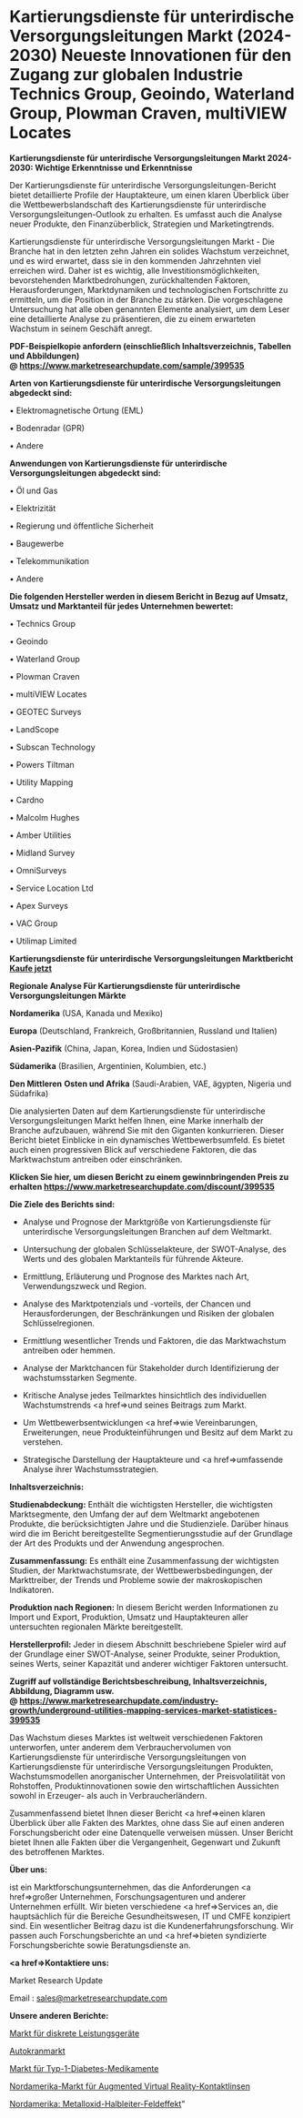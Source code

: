 # Kartierungsdienste für unterirdische Versorgungsleitungen Markt (2024-2030) Neueste Innovationen für den Zugang zur globalen Industrie Technics Group, Geoindo, Waterland Group, Plowman Craven, multiVIEW Locates

<strong>Kartierungsdienste für unterirdische Versorgungsleitungen Markt 2024-2030: Wichtige Erkenntnisse und Erkenntnisse</strong>

Der Kartierungsdienste für unterirdische Versorgungsleitungen-Bericht bietet detaillierte Profile der Hauptakteure, um einen klaren Überblick über die Wettbewerbslandschaft des Kartierungsdienste für unterirdische Versorgungsleitungen-Outlook zu erhalten. Es umfasst auch die Analyse neuer Produkte, den Finanzüberblick, Strategien und Marketingtrends.

Kartierungsdienste für unterirdische Versorgungsleitungen Markt - Die Branche hat in den letzten zehn Jahren ein solides Wachstum verzeichnet, und es wird erwartet, dass sie in den kommenden Jahrzehnten viel erreichen wird. Daher ist es wichtig, alle Investitionsmöglichkeiten, bevorstehenden Marktbedrohungen, zurückhaltenden Faktoren, Herausforderungen, Marktdynamiken und technologischen Fortschritte zu ermitteln, um die Position in der Branche zu stärken. Die vorgeschlagene Untersuchung hat alle oben genannten Elemente analysiert, um dem Leser eine detaillierte Analyse zu präsentieren, die zu einem erwarteten Wachstum in seinem Geschäft anregt.

<strong><b>PDF-Beispielkopie anfordern (einschließlich Inhaltsverzeichnis, Tabellen und Abbildungen) @ </b></strong><strong><a href=https://www.marketresearchupdate.com/sample/399535><strong>https://www.marketresearchupdate.com/sample/399535</u></a></strong></strong>

<strong>Arten von Kartierungsdienste für unterirdische Versorgungsleitungen abgedeckt sind:</strong>

• Elektromagnetische Ortung (EML)

• Bodenradar (GPR)

• Andere

<strong>Anwendungen von Kartierungsdienste für unterirdische Versorgungsleitungen abgedeckt sind:</strong>

• Öl und Gas

• Elektrizität

• Regierung und öffentliche Sicherheit

• Baugewerbe

• Telekommunikation

• Andere

<strong>Die folgenden Hersteller werden in diesem Bericht in Bezug auf Umsatz, Umsatz und Marktanteil für jedes Unternehmen bewertet:</strong>

• Technics Group

• Geoindo

• Waterland Group

• Plowman Craven

• multiVIEW Locates

• GEOTEC Surveys

• LandScope

• Subscan Technology

• Powers Tiltman

• Utility Mapping

• Cardno

• Malcolm Hughes

• Amber Utilities

• Midland Survey

• OmniSurveys

• Service Location Ltd

• Apex Surveys

• VAC Group

• Utilimap Limited

<strong>Kartierungsdienste für unterirdische Versorgungsleitungen Marktbericht <a href=https://www.marketresearchupdate.com/buynow/399535>Kaufe jetzt</a></strong>

<strong>Regionale Analyse Für Kartierungsdienste für unterirdische Versorgungsleitungen Märkte</strong>

<strong>Nordamerika</strong> (USA, Kanada und Mexiko)

<strong>Europa</strong> (Deutschland, Frankreich, Großbritannien, Russland und Italien)

<strong>Asien-Pazifik</strong> (China, Japan, Korea, Indien und Südostasien)

<strong>Südamerika</strong> (Brasilien, Argentinien, Kolumbien, etc.)

<strong>Den Mittleren</strong> <strong>Osten und Afrika</strong> (Saudi-Arabien, VAE, ägypten, Nigeria und Südafrika)

Die analysierten Daten auf dem Kartierungsdienste für unterirdische Versorgungsleitungen Markt helfen Ihnen, eine Marke innerhalb der Branche aufzubauen, während Sie mit den Giganten konkurrieren. Dieser Bericht bietet Einblicke in ein dynamisches Wettbewerbsumfeld. Es bietet auch einen progressiven Blick auf verschiedene Faktoren, die das Marktwachstum antreiben oder einschränken.

<strong>Klicken Sie hier, um diesen Bericht zu einem gewinnbringenden Preis zu erhalten
</strong><strong><a href=https://www.marketresearchupdate.com/discount/399535>https://www.marketresearchupdate.com/discount/399535</b></u></strong></a>

<strong>Die Ziele des Berichts sind:</strong>

- Analyse und Prognose der Marktgröße von Kartierungsdienste für unterirdische Versorgungsleitungen Branchen auf dem Weltmarkt.

- Untersuchung der globalen Schlüsselakteure, der SWOT-Analyse, des Werts und des globalen Marktanteils für führende Akteure.

- Ermittlung, Erläuterung und Prognose des Marktes nach Art, Verwendungszweck und Region.

- Analyse des Marktpotenzials und -vorteils, der Chancen und Herausforderungen, der Beschränkungen und Risiken der globalen Schlüsselregionen.

- Ermittlung wesentlicher Trends und Faktoren, die das Marktwachstum antreiben oder hemmen.

- Analyse der Marktchancen für Stakeholder durch Identifizierung der wachstumsstarken Segmente.

- Kritische Analyse jedes Teilmarktes hinsichtlich des individuellen Wachstumstrends <a href=>und</a> seines Beitrags zum Markt.

- Um Wettbewerbsentwicklungen <a href=>wie</a> Vereinbarungen, Erweiterungen, neue Produkteinführungen und Besitz auf dem Markt zu verstehen.

- Strategische Darstellung der Hauptakteure und <a href=>umfas</a>sende Analyse ihrer Wachstumsstrategien.

<strong>Inhaltsverzeichnis:</strong>

<strong>Studienabdeckung:</strong> Enthält die wichtigsten Hersteller, die wichtigsten Marktsegmente, den Umfang der auf dem Weltmarkt angebotenen Produkte, die berücksichtigten Jahre und die Studienziele. Darüber hinaus wird die im Bericht bereitgestellte Segmentierungsstudie auf der Grundlage der Art des Produkts und der Anwendung angesprochen.

<strong>Zusammenfassung:</strong> Es enthält eine Zusammenfassung der wichtigsten Studien, der Marktwachstumsrate, der Wettbewerbsbedingungen, der Markttreiber, der Trends und Probleme sowie der makroskopischen Indikatoren.

<strong>Produktion nach Regionen:</strong> In diesem Bericht werden Informationen zu Import und Export, Produktion, Umsatz und Hauptakteuren aller untersuchten regionalen Märkte bereitgestellt.

<strong>Herstellerprofil:</strong> Jeder in diesem Abschnitt beschriebene Spieler wird auf der Grundlage einer SWOT-Analyse, seiner Produkte, seiner Produktion, seines Werts, seiner Kapazität und anderer wichtiger Faktoren untersucht.

<strong><b>Zugriff auf vollständige Berichtsbeschreibung, Inhaltsverzeichnis, Abbildung, Diagramm usw. @ </b></strong><strong><a href=https://www.marketresearchupdate.com/industry-growth/underground-utilities-mapping-services-market-statistices-399535>https://www.marketresearchupdate.com/industry-growth/underground-utilities-mapping-services-market-statistices-399535</a></strong>

Das Wachstum dieses Marktes ist weltweit verschiedenen Faktoren unterworfen, unter anderem dem Verbrauchervolumen von Kartierungsdienste für unterirdische Versorgungsleitungen von Kartierungsdienste für unterirdische Versorgungsleitungen Produkten, Wachstumsmodellen anorganischer Unternehmen, der Preisvolatilität von Rohstoffen, Produktinnovationen sowie den wirtschaftlichen Aussichten sowohl in Erzeuger- als auch in Verbraucherländern.

Zusammenfassend bietet Ihnen dieser Bericht <a href=>einen</a> klaren Überblick über alle Fakten des Marktes, ohne dass Sie auf einen anderen Forschungsbericht oder eine Datenquelle verweisen müssen. Unser Bericht bietet Ihnen alle Fakten über die Vergangenheit, Gegenwart und Zukunft des betroffenen Marktes.

<strong>Über uns:</strong>

 ist ein Marktforschungsunternehmen, das die Anforderungen <a href=>großer</a> Unternehmen, Forschungsagenturen und anderer Unternehmen erfüllt. Wir bieten verschiedene <a href=>Services</a> an, die hauptsächlich für die Bereiche Gesundheitswesen, IT und CMFE konzipiert sind. Ein wesentlicher Beitrag dazu ist die Kundenerfahrungsforschung. Wir passen auch Forschungsberichte an und <a href=>bieten</a> syndizierte Forschungsberichte sowie Beratungsdienste an.

<strong><a href=>Kontaktiere uns:</a></strong>

Market Research Update

Email : sales@marketresearchupdate.com

<strong>Unsere anderen Berichte:</strong>

<a href=https://www.linkedin.com/pulse/discrete-power-device-market-expects-see-significant>Markt für diskrete Leistungsgeräte</a>

<a href=https://www.linkedin.com/pulse/autocrane-market-size-historical-growth>Autokranmarkt</a>

<a href=https://www.linkedin.com/pulse/type-1-diabetes-drugs-market-research-report>Markt für Typ-1-Diabetes-Medikamente</a>

<a href=https://www.linkedin.com/pulse/north-america-augmented-virtual-reality-contact-lens-market>Nordamerika-Markt für Augmented Virtual Reality-Kontaktlinsen</a>

<a href=https://www.linkedin.com/pulse/north-america-metal-oxide-semiconductor-field-effect>Nordamerika: Metalloxid-Halbleiter-Feldeffekt</a>"
